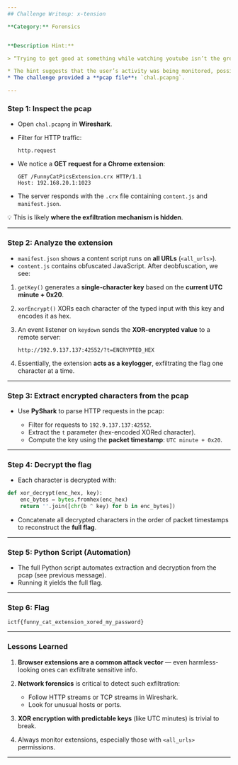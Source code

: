 ```yaml
---
## Challenge Writeup: x-tension

**Category:** Forensics


**Description Hint:**

> “Trying to get good at something while watching youtube isn’t the greatest idea...”

* The hint suggests that the user’s activity was being monitored, possibly via a **browser extension**, while they were distracted.
* The challenge provided a **pcap file**: `chal.pcapng`.

---
```


### Step 1: Inspect the pcap

* Open `chal.pcapng` in **Wireshark**.
* Filter for HTTP traffic:

  ```
  http.request
  ```
* We notice a **GET request for a Chrome extension**:

  ```
  GET /FunnyCatPicsExtension.crx HTTP/1.1
  Host: 192.168.20.1:1023
  ```
* The server responds with the `.crx` file containing `content.js` and `manifest.json`.

💡 This is likely **where the exfiltration mechanism is hidden**.

---

### Step 2: Analyze the extension

* `manifest.json` shows a content script runs on **all URLs** (`<all_urls>`).
* `content.js` contains obfuscated JavaScript. After deobfuscation, we see:

1. `getKey()` generates a **single-character key** based on the **current UTC minute + 0x20**.
2. `xorEncrypt()` XORs each character of the typed input with this key and encodes it as hex.
3. An event listener on `keydown` sends the **XOR-encrypted value** to a remote server:

   ```
   http://192.9.137.137:42552/?t=ENCRYPTED_HEX
   ```
4. Essentially, the extension **acts as a keylogger**, exfiltrating the flag one character at a time.

---

### Step 3: Extract encrypted characters from the pcap

* Use **PyShark** to parse HTTP requests in the pcap:

  * Filter for requests to `192.9.137.137:42552`.
  * Extract the `t` parameter (hex-encoded XORed character).
  * Compute the key using the **packet timestamp**: `UTC minute + 0x20`.

---

### Step 4: Decrypt the flag

* Each character is decrypted with:

```python
def xor_decrypt(enc_hex, key):
    enc_bytes = bytes.fromhex(enc_hex)
    return ''.join([chr(b ^ key) for b in enc_bytes])
```

* Concatenate all decrypted characters in the order of packet timestamps to reconstruct the **full flag**.

---

### Step 5: Python Script (Automation)

* The full Python script automates extraction and decryption from the pcap (see previous message).
* Running it yields the full flag.

---

### Step 6: Flag

```
ictf{funny_cat_extension_xored_my_password}
```

---

### Lessons Learned

1. **Browser extensions are a common attack vector** — even harmless-looking ones can exfiltrate sensitive info.
2. **Network forensics** is critical to detect such exfiltration:

   * Follow HTTP streams or TCP streams in Wireshark.
   * Look for unusual hosts or ports.
3. **XOR encryption with predictable keys** (like UTC minutes) is trivial to break.
4. Always monitor extensions, especially those with `<all_urls>` permissions.

---